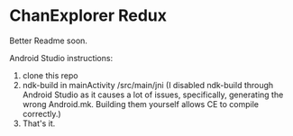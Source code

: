 ChanExplorer Redux
============
Better Readme soon.

Android Studio instructions:
1. clone this repo
2. ndk-build in mainActivity /src/main/jni (I disabled ndk-build through Android Studio as it causes a lot of issues, specifically, generating the wrong Android.mk. Building them yourself allows CE to compile correctly.)
3. That's it.
